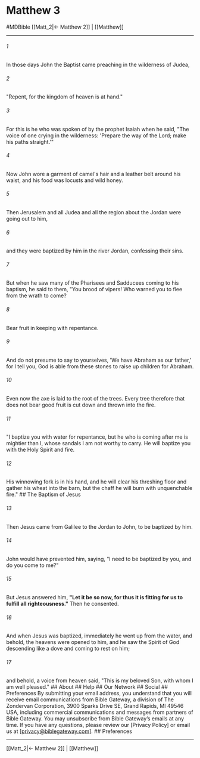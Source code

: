 # Matthew 3
#MDBible
[[Matt_2|← Matthew 2]] | [[Matthew]]

***






###### 1 


In those days John the Baptist came preaching in the wilderness of Judea, 





###### 2 


"Repent, for the kingdom of heaven is at hand." 





###### 3 


For this is he who was spoken of by the prophet Isaiah when he said, "The voice of one crying in the wilderness: 'Prepare the way of the Lord; make his paths straight.'" 





###### 4 


Now John wore a garment of camel's hair and a leather belt around his waist, and his food was locusts and wild honey. 





###### 5 


Then Jerusalem and all Judea and all the region about the Jordan were going out to him, 





###### 6 


and they were baptized by him in the river Jordan, confessing their sins. 





###### 7 


But when he saw many of the Pharisees and Sadducees coming to his baptism, he said to them, "You brood of vipers! Who warned you to flee from the wrath to come? 





###### 8 


Bear fruit in keeping with repentance. 





###### 9 


And do not presume to say to yourselves, 'We have Abraham as our father,' for I tell you, God is able from these stones to raise up children for Abraham. 





###### 10 


Even now the axe is laid to the root of the trees. Every tree therefore that does not bear good fruit is cut down and thrown into the fire. 





###### 11 


"I baptize you with water for repentance, but he who is coming after me is mightier than I, whose sandals I am not worthy to carry. He will baptize you with the Holy Spirit and fire. 





###### 12 


His winnowing fork is in his hand, and he will clear his threshing floor and gather his wheat into the barn, but the chaff he will burn with unquenchable fire." ## The Baptism of Jesus 





###### 13 


Then Jesus came from Galilee to the Jordan to John, to be baptized by him. 





###### 14 


John would have prevented him, saying, "I need to be baptized by you, and do you come to me?" 





###### 15 


But Jesus answered him, **"Let it be so now, for thus it is fitting for us to fulfill all righteousness."** Then he consented. 





###### 16 


And when Jesus was baptized, immediately he went up from the water, and behold, the heavens were opened to him, and he saw the Spirit of God descending like a dove and coming to rest on him; 





###### 17 


and behold, a voice from heaven said, "This is my beloved Son, with whom I am well pleased." ## About ## Help ## Our Network ## Social ## Preferences By submitting your email address, you understand that you will receive email communications from Bible Gateway, a division of The Zondervan Corporation, 3900 Sparks Drive SE, Grand Rapids, MI 49546 USA, including commercial communications and messages from partners of Bible Gateway. You may unsubscribe from Bible Gateway&rsquo;s emails at any time. If you have any questions, please review our [Privacy Policy] or email us at [privacy@biblegateway.com]. ## Preferences

***

[[Matt_2|← Matthew 2]] | [[Matthew]]
